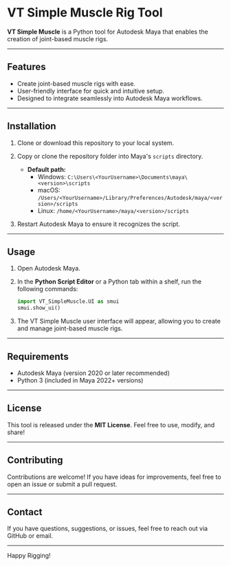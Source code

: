 # VT Simple Muscle Rig Tool

**VT Simple Muscle** is a Python tool for Autodesk Maya that enables the creation of joint-based muscle rigs.

---

## Features
- Create joint-based muscle rigs with ease.
- User-friendly interface for quick and intuitive setup.
- Designed to integrate seamlessly into Autodesk Maya workflows.

---

## Installation

1. Clone or download this repository to your local system.
2. Copy or clone the repository folder into Maya's `scripts` directory.
   - **Default path:**
     - Windows: `C:\Users\<YourUsername>\Documents\maya\<version>\scripts`
     - macOS: `/Users/<YourUsername>/Library/Preferences/Autodesk/maya/<version>/scripts`
     - Linux: `/home/<YourUsername>/maya/<version>/scripts`

3. Restart Autodesk Maya to ensure it recognizes the script.

---

## Usage

1. Open Autodesk Maya.
2. In the **Python Script Editor** or a Python tab within a shelf, run the following commands:

   ```python
   import VT_SimpleMuscle.UI as smui
   smui.show_ui()
   ```

3. The VT Simple Muscle user interface will appear, allowing you to create and manage joint-based muscle rigs.

---

## Requirements
- Autodesk Maya (version 2020 or later recommended)
- Python 3 (included in Maya 2022+ versions)

---

## License
This tool is released under the **MIT License**. Feel free to use, modify, and share!

---

## Contributing
Contributions are welcome! If you have ideas for improvements, feel free to open an issue or submit a pull request.

---

## Contact
If you have questions, suggestions, or issues, feel free to reach out via GitHub or email.

---

Happy Rigging!